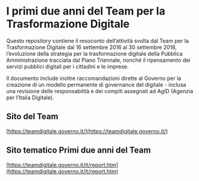 # I primi due anni del Team per la Trasformazione Digitale

Questo repository contiene il resoconto dell’attività svolta dal Team per la Trasformazione Digitale dal 16 settembre 2016 al 30 settembre 2018, l’evoluzione della strategia per la trasformazione digitale della Pubblica Amministrazione tracciata dal Piano Triennale, nonché il ripensamento dei servizi pubblici digitali per i cittadini e le imprese.

Il documento include inoltre raccomandazioni dirette al Governo per la creazione di un modello permanente di governance del digitale - inclusa una revisione delle responsabilità e dei compiti assegnati ad AgID (Agenzia per l’Italia Digitale). 

## Sito del Team
[https://teamdigitale.governo.it/](https://teamdigitale.governo.it/)

## Sito tematico Primi due anni del Team
[https://teamdigitale.governo.it/it/report.htm](https://teamdigitale.governo.it/it/report.htm)
